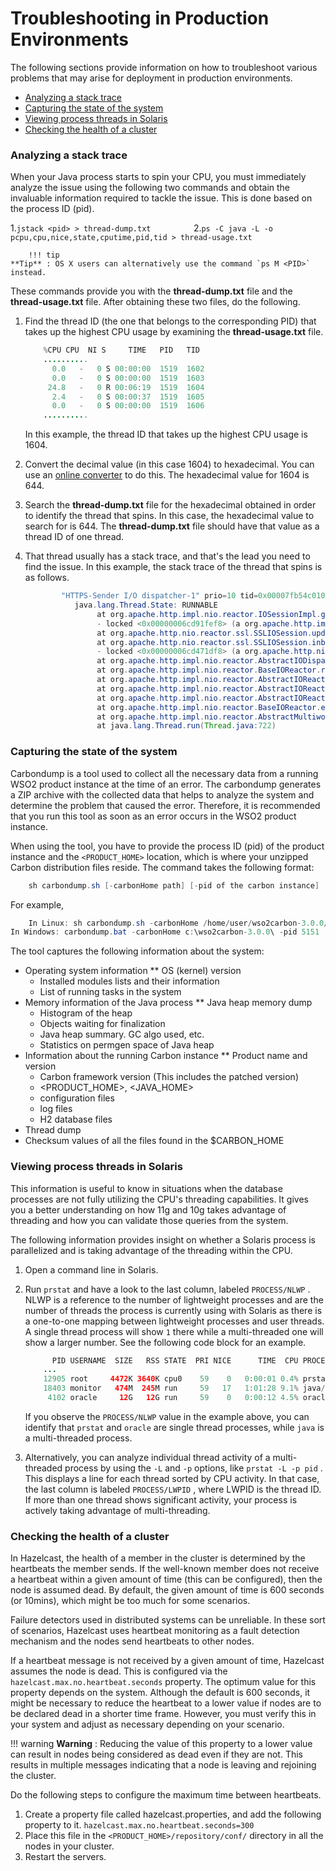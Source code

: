 # Troubleshooting in Production Environments

The following sections provide information on how to troubleshoot various problems that may arise for deployment in production environments.

-   [Analyzing a stack trace](#TroubleshootinginProductionEnvironments-Analyzingastacktrace)
-   [Capturing the state of the system](#TroubleshootinginProductionEnvironments-Capturingthestateofthesystem)
-   [Viewing process threads in Solaris](#TroubleshootinginProductionEnvironments-ViewingprocessthreadsinSolaris)
-   [Checking the health of a cluster](#TroubleshootinginProductionEnvironments-Checkingthehealthofacluster)

### Analyzing a stack trace

When your Java process starts to spin your CPU, you must immediately analyze the issue using the following two commands and obtain the invaluable information required to tackle the issue. This is done based on the process ID (pid).

1.`jstack <pid> > thread-dump.txt         `
2.`ps -C java -L -o pcpu,cpu,nice,state,cputime,pid,tid > thread-usage.txt                     `

        !!! tip
    **Tip** : OS X users can alternatively use the command `ps M <PID>` instead.


These commands provide you with the **thread-dump.txt** file and the **thread-usage.txt** file. After obtaining these two files, do the following.

1.  Find the thread ID (the one that belongs to the corresponding PID) that takes up the highest CPU usage by examining the **thread-usage.txt** file.

    ``` java
        %CPU CPU  NI S     TIME   PID   TID
        .......... 
          0.0   -   0 S 00:00:00  1519  1602
          0.0   -   0 S 00:00:00  1519  1603
         24.8   -   0 R 00:06:19  1519  1604
          2.4   -   0 S 00:00:37  1519  1605
          0.0   -   0 S 00:00:00  1519  1606
        ..........
    ```

    In this example, the thread ID that takes up the highest CPU usage is 1604.

2.  Convert the decimal value (in this case 1604) to hexadecimal. You can use an [online converter](http://easycalculation.com/decimal-converter.php) to do this. The hexadecimal value for 1604 is 644.
3.  Search the **thread-dump.txt** file for the hexadecimal obtained in order to identify the thread that spins. In this case, the hexadecimal value to search for is 644. The **thread-dump.txt** file should have that value as a thread ID of one thread.
4.  That thread usually has a stack trace, and that's the lead you need to find the issue. In this example, the stack trace of the thread that spins is as follows.

    ``` java
            "HTTPS-Sender I/O dispatcher-1" prio=10 tid=0x00007fb54c010000 nid=0x644 runnable [0x00007fb534e20000]
               java.lang.Thread.State: RUNNABLE
                    at org.apache.http.impl.nio.reactor.IOSessionImpl.getEventMask(IOSessionImpl.java:139)
                    - locked <0x00000006cd91fef8> (a org.apache.http.impl.nio.reactor.IOSessionImpl)
                    at org.apache.http.nio.reactor.ssl.SSLIOSession.updateEventMask(SSLIOSession.java:300)
                    at org.apache.http.nio.reactor.ssl.SSLIOSession.inboundTransport(SSLIOSession.java:402)
                    - locked <0x00000006cd471df8> (a org.apache.http.nio.reactor.ssl.SSLIOSession)
                    at org.apache.http.impl.nio.reactor.AbstractIODispatch.inputReady(AbstractIODispatch.java:121)
                    at org.apache.http.impl.nio.reactor.BaseIOReactor.readable(BaseIOReactor.java:160)
                    at org.apache.http.impl.nio.reactor.AbstractIOReactor.processEvent(AbstractIOReactor.java:342)
                    at org.apache.http.impl.nio.reactor.AbstractIOReactor.processEvents(AbstractIOReactor.java:320)
                    at org.apache.http.impl.nio.reactor.AbstractIOReactor.execute(AbstractIOReactor.java:280)
                    at org.apache.http.impl.nio.reactor.BaseIOReactor.execute(BaseIOReactor.java:106)
                    at org.apache.http.impl.nio.reactor.AbstractMultiworkerIOReactor$Worker.run(AbstractMultiworkerIOReactor.java:604)
                    at java.lang.Thread.run(Thread.java:722)
    ```

### Capturing the state of the system

Carbondump is a tool used to collect all the necessary data from a running WSO2 product instance at the time of an error. The carbondump generates a ZIP archive with the collected data that helps to analyze the system and determine the problem that caused the error. Therefore, it is recommended that you run this tool as soon as an error occurs in the WSO2 product instance.

When using the tool, you have to provide the process ID (pid) of the product instance and the `<PRODUCT_HOME>` location, which is where your unzipped Carbon distribution files reside. The command takes the following format:

``` java
    sh carbondump.sh [-carbonHome path] [-pid of the carbon instance]
```

For example,

``` java
    In Linux: sh carbondump.sh -carbonHome /home/user/wso2carbon-3.0.0/ -pid 5151
In Windows: carbondump.bat -carbonHome c:\wso2carbon-3.0.0\ -pid 5151
```
The tool captures the following information about the system:

-   Operating system information \*\* OS (kernel) version
    -   Installed modules lists and their information
    -   List of running tasks in the system
-   Memory information of the Java process \*\* Java heap memory dump
    -   Histogram of the heap
    -   Objects waiting for finalization
    -   Java heap summary. GC algo used, etc.
    -   Statistics on permgen space of Java heap
-   Information about the running Carbon instance \*\* Product name and version
    -   Carbon framework version (This includes the patched version)
    -   &lt;PRODUCT\_HOME&gt;, &lt;JAVA\_HOME&gt;
    -   configuration files
    -   log files
    -   H2 database files
-   Thread dump
-   Checksum values of all the files found in the $CARBON\_HOME

### Viewing process threads in Solaris

This information is useful to know in situations when the database processes are not fully utilizing the CPU's threading capabilities. It gives you a better understanding on how 11g and 10g takes advantage of threading and how you can validate those queries from the system.

The following information provides insight on whether a Solaris process is parallelized and is taking advantage of the threading within the CPU.

1.  Open a command line in Solaris.
2.  Run `prstat` and have a look to the last column, labeled `PROCESS/NLWP` . NLWP is a reference to the number of lightweight processes and are the number of threads the process is currently using with Solaris as there is a one-to-one mapping between lightweight processes and user threads. A single thread process will show `1` there while a multi-threaded one will show a larger number. See the following code block for an example.

    ``` java
          PID USERNAME  SIZE   RSS STATE  PRI NICE      TIME  CPU PROCESS/NLWP       
        ...
        12905 root     4472K 3640K cpu0    59    0   0:00:01 0.4% prstat/1
        18403 monitor   474M  245M run     59   17   1:01:28 9.1% java/103
         4102 oracle     12G   12G run     59    0   0:00:12 4.5% oracle/1
    ```

    If you observe the `PROCESS/NLWP` value in the example above, you can identify that `prstat` and `oracle` are single thread processes, while `java` is a multi-threaded process.

3.  Alternatively, you can analyze individual thread activity of a multi-threaded process by using the `-L` and `-p` options, like `prstat -L -p pid` . This displays a line for each thread sorted by CPU activity. In that case, the last column is labeled `PROCESS/LWPID` , where LWPID is the thread ID. If more than one thread shows significant activity, your process is actively taking advantage of multi-threading.

### Checking the health of a cluster

In Hazelcast, the health of a member in the cluster is determined by the heartbeats the member sends. If the well-known member does not receive a heartbeat within a given amount of time (this can be configured), then the node is assumed dead. By default, the given amount of time is 600 seconds (or 10mins), which might be too much for some scenarios.

Failure detectors used in distributed systems can be unreliable. In these sort of scenarios, Hazelcast uses heartbeat monitoring as a fault detection mechanism and the nodes send heartbeats to other nodes.

If a heartbeat message is not received by a given amount of time, Hazelcast assumes the node is dead. This is configured via the `hazelcast.max.no.heartbeat.seconds` property. The optimum value for this property depends on the system. Although the default is 600 seconds, it might be necessary to reduce the heartbeat to a lower value if nodes are to be declared dead in a shorter time frame. However, you must verify this in your system and adjust as necessary depending on your scenario.

!!! warning
**Warning** : Reducing the value of this property to a lower value can result in nodes being considered as dead even if they are not. This results in multiple messages indicating that a node is leaving and rejoining the cluster.


Do the following steps to configure the maximum time between heartbeats.

1.  Create a property file called hazelcast.properties, and add the following property to it.
`hazelcast.max.no.heartbeat.seconds=300         `
2.  Place this file in the `<PRODUCT_HOME>/repository/conf/` directory in all the nodes in your cluster.
3.  Restart the servers.


